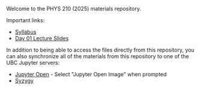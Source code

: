 Welcome to the PHYS 210 (2025) materials repository.

Important links:
* [Syllabus](https://physics210.github.io/p210-2025/syllabus.html)
* [Day 01 Lecture Slides](https://physics210.github.io/p210-2025/LectureSlides01.slides.html#/)

In addition to being able to access the files directly from this repository, you can also synchronize all of the materials from this repository to one of the UBC Jupyter servers:
* [Jupyter Open](https://open.jupyter.ubc.ca/jupyter/hub/user-redirect/git-pull?repo=https%3A%2F%2Fgithub.com%2Fphysics210%2Fp210-2025&branch=main&urlpath=lab%2Ftree%2Fp210-2025%2F) - Select "Jupyter Open Image" when prompted
* [Syzygy](https://ubc.syzygy.ca/jupyter/hub/user-redirect/git-pull?repo=https%3A%2F%2Fgithub.com%2Fphysics210%2Fp210-2025&urlpath=lab%2Ftree%2Fp210-2025%2F)
